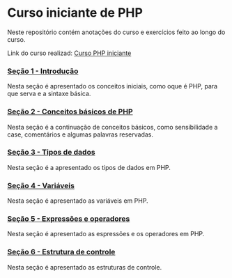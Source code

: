 # Curso iniciante de PHP

Neste repositório contém anotações do curso e exercícios feito ao longo do curso. 

Link do curso realizad: [Curso PHP iniciante](https://www.udemy.com/course/php-do-zero-a-maestria-com-projetos-incriveis/)

### [Seção 1 - Introdução](./secao_01/)

Nesta seção é apresentado os conceitos iniciais, como oque é PHP, para que serva e a sintaxe básica. 

### [Seção 2 - Conceitos básicos de PHP](./secao_02/)

Nesta seção é a continuação de conceitos básicos, como sensibilidade a case, comentários e algumas palavras reservadas. 


### [Seção 3 - Tipos de dados](./secao_03/)

Nesta seção é a apresentado os tipos de dados em PHP. 


### [Seção 4 - Variáveis](./secao_04/)

Nesta seção é apresentado as variáveis em PHP. 

### [Seção 5 - Expressões e operadores](./secao_05/)

Nesta seção é apresentado as espressões e os operadores em PHP.

### [Seção 6 - Estrutura de controle](./secao_06/)

Nesta seção é apresentado  as estruturas de controle.


